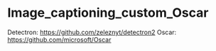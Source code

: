 # Image_captioning_custom_Oscar

Detectron: https://github.com/zeleznyt/detectron2
Oscar: https://github.com/microsoft/Oscar
